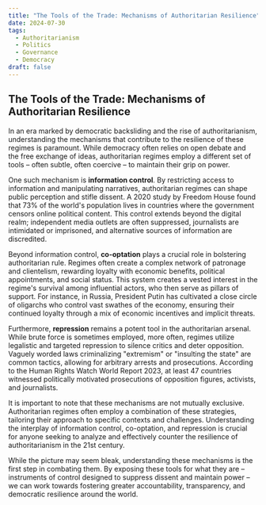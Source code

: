 ```yaml
---
title: "The Tools of the Trade: Mechanisms of Authoritarian Resilience"
date: 2024-07-30
tags: 
  - Authoritarianism
  - Politics
  - Governance
  - Democracy
draft: false
---
```


## The Tools of the Trade: Mechanisms of Authoritarian Resilience

In an era marked by democratic backsliding and the rise of authoritarianism, understanding the mechanisms that contribute to the resilience of these regimes is paramount.  While democracy often relies on open debate and the free exchange of ideas, authoritarian regimes employ a different set of tools – often subtle, often coercive – to maintain their grip on power.

One such mechanism is **information control**.  By restricting access to information and manipulating narratives, authoritarian regimes can shape public perception and stifle dissent.  A 2020 study by Freedom House found that 73% of the world's population lives in countries where the government censors online political content.  This control extends beyond the digital realm; independent media outlets are often suppressed, journalists are intimidated or imprisoned, and alternative sources of information are discredited.

Beyond information control, **co-optation** plays a crucial role in bolstering authoritarian rule.  Regimes often create a complex network of patronage and clientelism, rewarding loyalty with economic benefits, political appointments, and social status. This system creates a vested interest in the regime's survival among influential actors, who then serve as pillars of support. For instance, in Russia, President Putin has cultivated a close circle of oligarchs who control vast swathes of the economy, ensuring their continued loyalty through a mix of economic incentives and implicit threats.

Furthermore, **repression** remains a potent tool in the authoritarian arsenal. While brute force is sometimes employed, more often, regimes utilize legalistic and targeted repression to silence critics and deter opposition.  Vaguely worded laws criminalizing "extremism" or "insulting the state" are common tactics, allowing for arbitrary arrests and prosecutions. According to the Human Rights Watch World Report 2023, at least 47 countries witnessed politically motivated prosecutions of opposition figures, activists, and journalists.

It is important to note that these mechanisms are not mutually exclusive.  Authoritarian regimes often employ a combination of these strategies, tailoring their approach to specific contexts and challenges.  Understanding the interplay of information control, co-optation, and repression is crucial for anyone seeking to analyze and effectively counter the resilience of authoritarianism in the 21st century. 

While the picture may seem bleak, understanding these mechanisms is the first step in combating them.  By exposing these tools for what they are – instruments of control designed to suppress dissent and maintain power – we can work towards fostering greater accountability, transparency, and democratic resilience around the world. 
